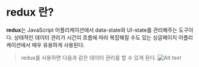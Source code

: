 # redux 란?
**redux**는 JavaScript 어플리케이션에서 data-state와 UI-state를 관리해주는 도구이다.
상태적인 데이터 관리가 시간이 흐름에 따라 복잡해질 수도 있는 싱글페이지 어플리케이션에서 매우 유용하게 사용된다.

> redux를 사용하면 다음과 같은 데이터 관리를 할 수 있게 된다.
![Alt text](./to/redux.png)

